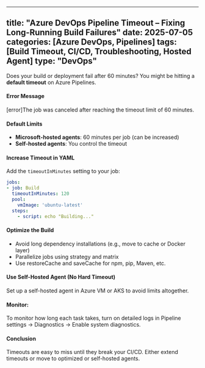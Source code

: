 
---
title: "Azure DevOps Pipeline Timeout – Fixing Long-Running Build Failures"
date: 2025-07-05
categories: [Azure DevOps, Pipelines]
tags: [Build Timeout, CI/CD, Troubleshooting, Hosted Agent]
type: "DevOps"
---

Does your build or deployment fail after 60 minutes? You might be hitting a **default timeout** on Azure Pipelines.

#### Error Message
[error]The job was canceled after reaching the timeout limit of 60 minutes.

#### Default Limits

- **Microsoft-hosted agents**: 60 minutes per job (can be increased)
- **Self-hosted agents**: You control the timeout

#### Increase Timeout in YAML

Add the `timeoutInMinutes` setting to your job:

```yaml
jobs:
- job: Build
  timeoutInMinutes: 120
  pool:
    vmImage: 'ubuntu-latest'
  steps:
    - script: echo "Building..."
```

#### Optimize the Build
- Avoid long dependency installations (e.g., move to cache or Docker layer)
- Parallelize jobs using strategy and matrix
- Use restoreCache and saveCache for npm, pip, Maven, etc.

#### Use Self-Hosted Agent (No Hard Timeout)
Set up a self-hosted agent in Azure VM or AKS to avoid limits altogether.

#### Monitor:
To monitor how long each task takes, turn on detailed logs in Pipeline settings → Diagnostics → Enable system diagnostics.

#### Conclusion
Timeouts are easy to miss until they break your CI/CD. Either extend timeouts or move to optimized or self-hosted agents.



